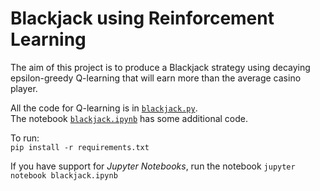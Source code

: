 # Blackjack using Reinforcement Learning

The aim of this project is to produce a Blackjack strategy using decaying epsilon-greedy Q-learning that will earn more than the average casino player.

All the code for Q-learning is in [`blackjack.py`](https://github.com/Pradhyo/blackjack/blob/master/blackjack.py).        
The notebook [`blackjack.ipynb`](https://github.com/Pradhyo/blackjack/blob/master/blackjack.ipynb) has some additional code.

To run:    
`pip install -r requirements.txt`

If you have support for *Jupyter Notebooks*, run the notebook `jupyter notebook blackjack.ipynb`